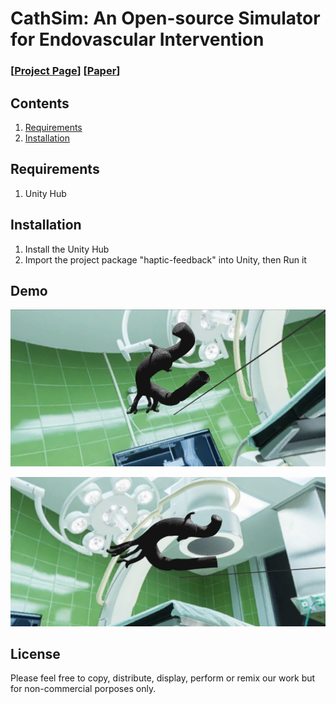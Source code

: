# CathSim: An Open-source Simulator for Endovascular Intervention
### [[Project Page](https://RobotVisionAI.github.io/cathsim/)] [[Paper](https://arxiv.org/abs/2208.01455)]

## Contents
1. [Requirements](#requirements)
2. [Installation](#installation)


## Requirements
1. Unity Hub


## Installation

1. Install the Unity Hub
2. Import the project package "haptic-feedback" into Unity, then Run it

## Demo
![ai-vr](./ar_vr_unity_cathsim.png)

![ai-vr1](./ar_vr_unity_cathsim_1.png)


## License
Please feel free to copy, distribute, display, perform or remix our work but for non-commercial porposes only.
